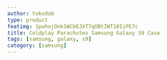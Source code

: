 ```yaml
---
author: tokodab
type: product
featimg: 1pwhojOnk1WCbEJXT7qOBtIWT10IiPEfc
title: Coldplay Parachutes Samsung Galaxy S9 Case
tags: [samsung, galaxy, s9]
category: [samsung]
---
```

